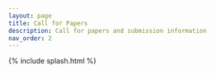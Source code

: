 ```yaml
---
layout: page
title: Call for Papers
description: Call for papers and submission information
nav_order: 2
---
```


{% include splash.html %}

